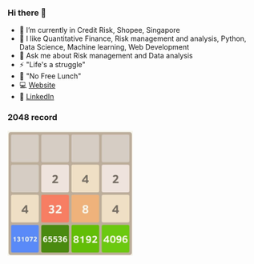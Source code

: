 ### Hi there 👋

- 🔭 I’m currently in Credit Risk, Shopee, Singapore
- 🌱 I like Quantitative Finance, Risk management and analysis, Python, Data Science, Machine learning, Web Development
- 💬 Ask me about Risk management and Data analysis
- ⚡ "Life's a struggle"
- 🍜 "No Free Lunch"
- 💻 [Website](https://shiqingqi.no/author/1)
- 🏹 [LinkedIn](https://www.linkedin.com/in/shiqingqi/)

### 2048 record
<img src="https://github.com/nightttt7/nightttt7/blob/master/2048.png?raw=true" width="250">
